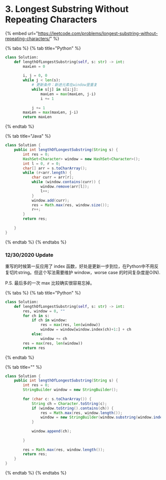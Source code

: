 # 3. Longest Substring Without Repeating Characters

{% embed url="https://leetcode.com/problems/longest-substring-without-repeating-characters/" %}

{% tabs %}
{% tab title="Python" %}
```python
class Solution:
    def lengthOfLongestSubstring(self, s: str) -> int:
        maxLen = 0
        
        i, j = 0, 0
        while j < len(s):
            # 更新条件：新进元素在window里重复
            while s[j] in s[i:j]:
                maxLen = max(maxLen, j-i)
                i += 1
                
            j += 1
        maxLen = max(maxLen, j-i)
        return maxLen
```
{% endtab %}

{% tab title="Java" %}
```java
class Solution {
    public int lengthOfLongestSubstring(String s) {
        int res = 0;
        HashSet<Character> window = new HashSet<Character>();
        int l = 0, r = 0;
        char[] arr = s.toCharArray();
        while (r<arr.length) {
            char curr = arr[r];
            while (window.contains(curr)) {
                window.remove(arr[l]);
                l++;
            }
            window.add(curr);
            res = Math.max(res, window.size());
            r++;
        }
        return res;
        
    }
}
```
{% endtab %}
{% endtabs %}

### 12/30/2020 Update

重写的时候第一反应用了 index 函数，好处是更新一步到位，在Python中不用反复切片string。但这个写法需要维护 window，worse case 的时间复杂度是O\(N\).

P.S. 最后多的一次 max 比较确实很容易忘掉。

{% tabs %}
{% tab title="Python" %}
```python
class Solution:
    def lengthOfLongestSubstring(self, s: str) -> int:
        res, window = 0, ""
        for ch in s:
            if ch in window:
                res = max(res, len(window))
                window = window[window.index(ch)+1:] + ch
            else:
                window += ch
        res = max(res, len(window))
        return res
```
{% endtab %}

{% tab title="" %}
```java
class Solution {
    public int lengthOfLongestSubstring(String s) {
        int res = 0;
        StringBuilder window = new StringBuilder();
        
        for (char c: s.toCharArray()) {
            String ch = Character.toString(c);
            if (window.toString().contains(ch)) {
                res = Math.max(res, window.length());
                window = new StringBuilder(window.substring(window.indexOf(ch)+1, window.length()));
            }
            
            window.append(ch);
            
        }
        
        res = Math.max(res, window.length());
        return res;
    }
}
```
{% endtab %}
{% endtabs %}


